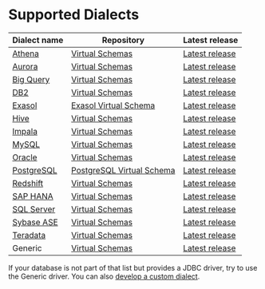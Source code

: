# Supported Dialects

Dialect name                        | Repository                                                 | Latest release
------------------------------------|------------------------------------------------------------|--------------------------------------------------|
[Athena][athena-dialect-doc]        |  [Virtual Schemas][virtual-schemas-repository]             | [Latest release][virtual-schemas-releases]       |          
[Aurora][aurora-dialect-doc]        |  [Virtual Schemas][virtual-schemas-repository]             | [Latest release][virtual-schemas-releases]       |          
[Big Query][big-query-dialect-doc]  |  [Virtual Schemas][virtual-schemas-repository]             | [Latest release][virtual-schemas-releases]       |          
[DB2][db2-dialect-doc]              |  [Virtual Schemas][virtual-schemas-repository]             | [Latest release][virtual-schemas-releases]       |          
[Exasol][exasol-dialect-doc]        |  [Exasol Virtual Schema][exasol-virtual-schema-repository] | [Latest release][exasol-virtual-schema-releases] |                
[Hive][hive-dialect-doc]            |  [Virtual Schemas][virtual-schemas-repository]             | [Latest release][virtual-schemas-releases]       |          
[Impala][impala-dialect-doc]        |  [Virtual Schemas][virtual-schemas-repository]             | [Latest release][virtual-schemas-releases]       |          
[MySQL][mysql-dialect-doc]          |  [Virtual Schemas][virtual-schemas-repository]             | [Latest release][virtual-schemas-releases]       |          
[Oracle][oracle-dialect-doc]        |  [Virtual Schemas][virtual-schemas-repository]             | [Latest release][virtual-schemas-releases]       |          
[PostgreSQL][postgresql-dialect-doc]|  [PostgreSQL Virtual Schema][pg-virtual-schema-repository] | [Latest release][pg-virtual-schema-releases]     |          
[Redshift][redshift-dialect-doc]    |  [Virtual Schemas][virtual-schemas-repository]             | [Latest release][virtual-schemas-releases]       |          
[SAP HANA][sap-hana-dialect-doc]    |  [Virtual Schemas][virtual-schemas-repository]             | [Latest release][virtual-schemas-releases]       |          
[SQL Server][sql-server-dialect-doc]|  [Virtual Schemas][virtual-schemas-repository]             | [Latest release][virtual-schemas-releases]       |          
[Sybase ASE][sybase-dialect-doc]    |  [Virtual Schemas][virtual-schemas-repository]             | [Latest release][virtual-schemas-releases]       |          
[Teradata][teradata-dialect-doc]    |  [Virtual Schemas][virtual-schemas-repository]             | [Latest release][virtual-schemas-releases]       |          
Generic                             |  [Virtual Schemas][virtual-schemas-repository]             | [Latest release][virtual-schemas-releases]       |

If your database is not part of that list but provides a JDBC driver, try to use the Generic driver.
You can also [develop a custom dialect](../development/developing-sql-dialect/developing_a_dialect.md).  

[athena-dialect-doc]: ../dialects/athena.md
[aurora-dialect-doc]: ../dialects/aurora.md
[big-query-dialect-doc]: ../dialects/bigquery.md
[db2-dialect-doc]: ../dialects/db2.md
[exasol-dialect-doc]: https://github.com/exasol/exasol-virtual-schema/blob/master/doc/dialects/exasol.md
[hive-dialect-doc]: ../dialects/hive.md
[impala-dialect-doc]: ../dialects/impala.md
[mysql-dialect-doc]: ../dialects/mysql.md
[oracle-dialect-doc]: ../dialects/oracle.md
[postgresql-dialect-doc]: https://github.com/exasol/postgresql-virtual-schema/blob/main/doc/dialects/postgresql.md
[redshift-dialect-doc]: ../dialects/redshift.md
[sap-hana-dialect-doc]: ../dialects/saphana.md
[sql-server-dialect-doc]: ../dialects/sql_server.md
[sybase-dialect-doc]: ../dialects/sybase.md
[teradata-dialect-doc]: ../dialects/teradata.md

[virtual-schemas-repository]: https://github.com/exasol/virtual-schemas
[virtual-schemas-releases]: https://github.com/exasol/virtual-schemas/releases
[exasol-virtual-schema-repository]: https://github.com/exasol/exasol-virtual-schema
[exasol-virtual-schema-releases]: https://github.com/exasol/exasol-virtual-schema/releases
[pg-virtual-schema-repository]: https://github.com/exasol/postgresql-virtual-schema
[pg-virtual-schema-releases]: https://github.com/exasol/postgresql-virtual-schema/releases